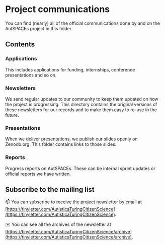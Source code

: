# Project communications

You can find (nearly) all of the official communications done by and on the AutSPACEs project in this folder.

## Contents

### Applications
This includes applications for funding, internships, conference presentations and so on.

### Newsletters
We send regular updates to our community to keep them updated on how the project is progressing.
This directory contains the original versions of these newsletters for our records and to make them easy to re-use in the future.

### Presentations
When we deliver presentations, we publish our slides openly on Zenodo.org. This folder contains links to those slides.

### Reports
Progress reports on AutSPACEs. These can be internal sprint updates or official reports we have written.

## Subscribe to the mailing list

📫 You can subscribe to receive the project newsletter by email at [https://tinyletter.com/AutisticaTuringCitizenScience](https://tinyletter.com/AutisticaTuringCitizenScience).

✉️ You can see all the archives of the newsletter at [https://tinyletter.com/AutisticaTuringCitizenScience/archive](https://tinyletter.com/AutisticaTuringCitizenScience/archive).
